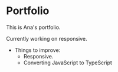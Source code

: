 # Portfolio
This is Ana's portfolio. 

 
Currently working on responsive.

- Things to improve:
  * Responsive.
  * Converting JavaScript to TypeScript
